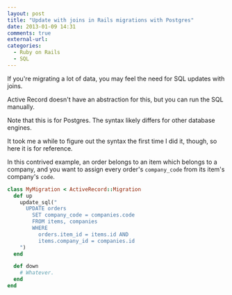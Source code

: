 ```yaml
---
layout: post
title: "Update with joins in Rails migrations with Postgres"
date: 2013-01-09 14:31
comments: true
external-url:
categories:
  - Ruby on Rails
  - SQL
---
```


If you're migrating a lot of data, you may feel the need for SQL updates with joins.

Active Record doesn't have an abstraction for this, but you can run the SQL manually.

Note that this is for Postgres. The syntax likely differs for other database engines.

It took me a while to figure out the syntax the first time I did it, though, so here it is for reference.

In this contrived example, an order belongs to an item which belongs to a company, and you want to assign every order's `company_code` from its item's company's `code`.

``` ruby
class MyMigration < ActiveRecord::Migration
  def up
    update_sql("
      UPDATE orders
        SET company_code = companies.code
        FROM items, companies
        WHERE
          orders.item_id = items.id AND
          items.company_id = companies.id
    ")
  end

  def down
    # Whatever.
  end
end
```
